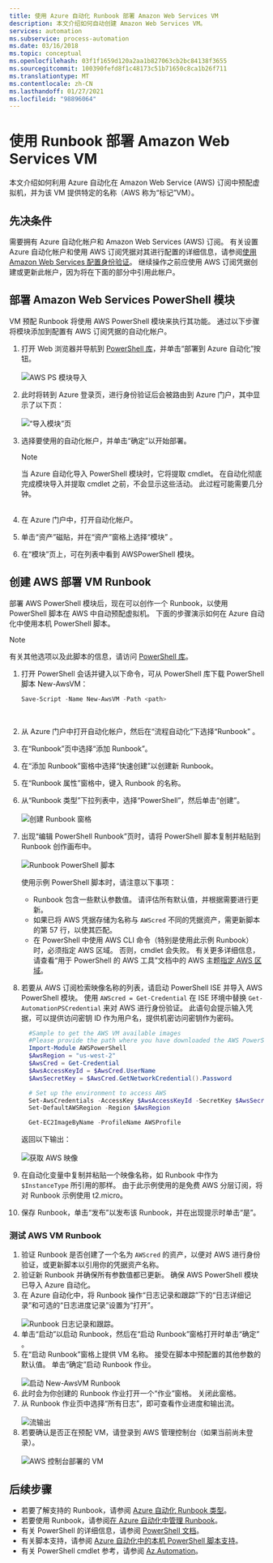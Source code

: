 ```yaml
---
title: 使用 Azure 自动化 Runbook 部署 Amazon Web Services VM
description: 本文介绍如何自动创建 Amazon Web Services VM。
services: automation
ms.subservice: process-automation
ms.date: 03/16/2018
ms.topic: conceptual
ms.openlocfilehash: 03f1f1659d120a2aa1b827063cb2bc84138f3655
ms.sourcegitcommit: 100390fefd8f1c48173c51b71650c8ca1b26f711
ms.translationtype: MT
ms.contentlocale: zh-CN
ms.lasthandoff: 01/27/2021
ms.locfileid: "98896064"
---
```

# <a name="deploy-an-amazon-web-services-vm-with-a-runbook"></a>使用 Runbook 部署 Amazon Web Services VM

本文介绍如何利用 Azure 自动化在 Amazon Web Service (AWS) 订阅中预配虚拟机，并为该 VM 提供特定的名称（AWS 称为“标记”VM）。

## <a name="prerequisites"></a>先决条件

需要拥有 Azure 自动化帐户和 Amazon Web Services (AWS) 订阅。 有关设置 Azure 自动化帐户和使用 AWS 订阅凭据对其进行配置的详细信息，请参阅[使用 Amazon Web Services 配置身份验证](automation-config-aws-account.md)。 继续操作之前应使用 AWS 订阅凭据创建或更新此帐户，因为将在下面的部分中引用此帐户。

## <a name="deploy-amazon-web-services-powershell-module"></a>部署 Amazon Web Services PowerShell 模块

VM 预配 Runbook 将使用 AWS PowerShell 模块来执行其功能。 通过以下步骤将模块添加到配置有 AWS 订阅凭据的自动化帐户。  

1. 打开 Web 浏览器并导航到 [PowerShell 库](https://www.powershellgallery.com/packages/AWSPowerShell/)，并单击“部署到 Azure 自动化”按钮。<br><br> ![AWS PS 模块导入](./media/automation-scenario-aws-deployment/powershell-gallery-download-awsmodule.png)
2. 此时将转到 Azure 登录页，进行身份验证后会被路由到 Azure 门户，其中显示了以下页：<br><br> ![“导入模块”页](./media/automation-scenario-aws-deployment/deploy-aws-powershell-module-parameters.png)
3. 选择要使用的自动化帐户，并单击“确定”以开始部署。

   > [!NOTE]
   > 当 Azure 自动化导入 PowerShell 模块时，它将提取 cmdlet。 在自动化彻底完成模块导入并提取 cmdlet 之前，不会显示这些活动。 此过程可能需要几分钟。  
   > <br>

1. 在 Azure 门户中，打开自动化帐户。
2. 单击“资产”磁贴，并在“资产”窗格上选择“模块” 。
3. 在“模块”页上，可在列表中看到 AWSPowerShell 模块。

## <a name="create-aws-deploy-vm-runbook"></a>创建 AWS 部署 VM Runbook

部署 AWS PowerShell 模块后，现在可以创作一个 Runbook，以使用 PowerShell 脚本在 AWS 中自动预配虚拟机。 下面的步骤演示如何在 Azure 自动化中使用本机 PowerShell 脚本。  

> [!NOTE]
> 有关其他选项以及此脚本的信息，请访问 [PowerShell 库](https://www.powershellgallery.com/packages/New-AwsVM/)。
> 

1. 打开 PowerShell 会话并键入以下命令，可从 PowerShell 库下载 PowerShell 脚本 New-AwsVM：<br>
   ```powershell
   Save-Script -Name New-AwsVM -Path <path>
   ```
   <br>
2. 从 Azure 门户中打开自动化帐户，然后在“流程自动化”下选择“Runbook” 。  
3. 在“Runbook”页中选择“添加 Runbook”。
4. 在“添加 Runbook”窗格中选择“快速创建”以创建新 Runbook。
5. 在“Runbook 属性”窗格中，键入 Runbook 的名称。
6. 从“Runbook 类型”下拉列表中，选择“PowerShell”，然后单击“创建”。<br><br> ![创建 Runbook 窗格](./media/automation-scenario-aws-deployment/runbook-quickcreate-properties.png)
7. 出现“编辑 PowerShell Runbook”页时，请将 PowerShell 脚本复制并粘贴到 Runbook 创作画布中。<br><br> ![Runbook PowerShell 脚本](./media/automation-scenario-aws-deployment/runbook-powershell-script.png)<br>
   
    使用示例 PowerShell 脚本时，请注意以下事项：

    * Runbook 包含一些默认参数值。 请评估所有默认值，并根据需要进行更新。
    * 如果已将 AWS 凭据存储为名称与 `AWScred` 不同的凭据资产，需更新脚本的第 57 行，以使其匹配。  
    * 在 PowerShell 中使用 AWS CLI 命令（特别是使用此示例 Runbook）时，必须指定 AWS 区域。 否则，cmdlet 会失败。 有关更多详细信息，请查看“用于 PowerShell 的 AWS 工具”文档中的 AWS 主题[指定 AWS 区域](https://docs.aws.amazon.com/powershell/latest/userguide/pstools-installing-specifying-region.html)。  

8. 若要从 AWS 订阅检索映像名称的列表，请启动 PowerShell ISE 并导入 AWS PowerShell 模块。 使用 `AWScred = Get-Credential` 在 ISE 环境中替换 `Get-AutomationPSCredential` 来对 AWS 进行身份验证。 此语句会提示输入凭据，可以提供访问密钥 ID 作为用户名，提供机密访问密钥作为密码。 

      ```powershell
        #Sample to get the AWS VM available images
        #Please provide the path where you have downloaded the AWS PowerShell module
        Import-Module AWSPowerShell
        $AwsRegion = "us-west-2"
        $AwsCred = Get-Credential
        $AwsAccessKeyId = $AwsCred.UserName
        $AwsSecretKey = $AwsCred.GetNetworkCredential().Password
   
        # Set up the environment to access AWS
        Set-AwsCredentials -AccessKey $AwsAccessKeyId -SecretKey $AwsSecretKey -StoreAs AWSProfile
        Set-DefaultAWSRegion -Region $AwsRegion
   
        Get-EC2ImageByName -ProfileName AWSProfile
      ```
        
    返回以下输出：<br><br>
   ![获取 AWS 映像](./media/automation-scenario-aws-deployment/powershell-ise-output.png)<br>  
9. 在自动化变量中复制并粘贴一个映像名称，如 Runbook 中作为 `$InstanceType` 所引用的那样。 由于此示例使用的是免费 AWS 分层订阅，将对 Runbook 示例使用 t2.micro。  
10. 保存 Runbook，单击“发布”以发布该 Runbook，并在出现提示时单击“是”。

### <a name="test-the-aws-vm-runbook"></a>测试 AWS VM Runbook

1. 验证 Runbook 是否创建了一个名为 `AWScred` 的资产，以便对 AWS 进行身份验证，或更新脚本以引用你的凭据资产名称。    
2. 验证新 Runbook 并确保所有参数值都已更新。
确保 AWS PowerShell 模块已导入 Azure 自动化。  
3. 在 Azure 自动化中，将 Runbook 操作“日志记录和跟踪”下的“日志详细记录”和可选的“日志进度记录”设置为“打开”。<br><br> ![Runbook 日志记录和跟踪](./media/automation-scenario-aws-deployment/runbook-settings-logging-and-tracing.png)。  
4. 单击“启动”以启动 Runbook，然后在“启动 Runbook”窗格打开时单击“确定” 。
5. 在“启动 Runbook”窗格上提供 VM 名称。 接受在脚本中预配置的其他参数的默认值。 单击“确定”启动 Runbook 作业。<br><br> ![启动 New-AwsVM Runbook](./media/automation-scenario-aws-deployment/runbook-start-job-parameters.png)
6. 此时会为你创建的 Runbook 作业打开一个“作业”窗格。 关闭此窗格。
7. 从 Runbook 作业页中选择“所有日志”，即可查看作业进度和输出流。<br><br> ![流输出](./media/automation-scenario-aws-deployment/runbook-job-streams-output.png)
8. 若要确认是否正在预配 VM，请登录到 AWS 管理控制台（如果当前尚未登录）。<br><br> ![AWS 控制台部署的 VM](./media/automation-scenario-aws-deployment/aws-instances-status.png)

## <a name="next-steps"></a>后续步骤
 
* 若要了解支持的 Runbook，请参阅 [Azure 自动化 Runbook 类型](automation-runbook-types.md)。
* 若要使用 Runbook，请参阅[在 Azure 自动化中管理 Runbook](manage-runbooks.md)。
* 有关 PowerShell 的详细信息，请参阅 [PowerShell 文档](/powershell/scripting/overview)。
* 有关脚本支持，请参阅 [Azure 自动化中的本机 PowerShell 脚本支持](https://azure.microsoft.com/blog/announcing-powershell-script-support-azure-automation-2/)。
* 有关 PowerShell cmdlet 参考，请参阅 [Az.Automation](/powershell/module/az.automation)。

